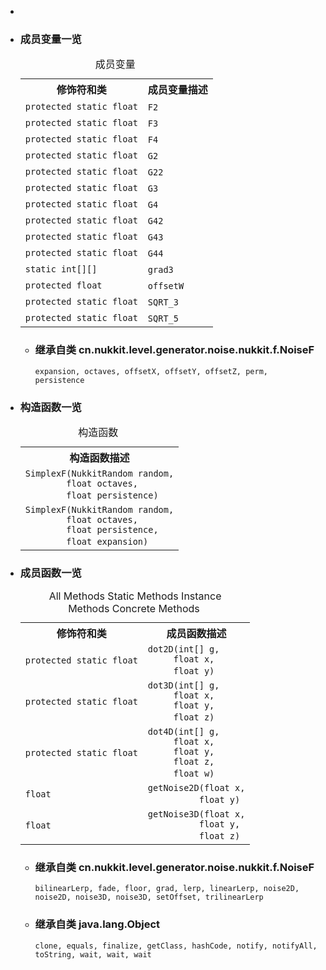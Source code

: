 <div class="summary">
<ul class="blockList">
<li class="blockList">  
<li class="blockList"><a name="field.summary">
<!--   -->
</a>
<h3>成员变量一览</h3>
<table class="memberSummary" border="0" cellpadding="3" cellspacing="0" summary="Field Summary table, listing fields, and an explanation">
<caption><span>成员变量</span><span class="tabEnd"> </span></caption>
<tr>
<th>修饰符和类</th>
<th>成员变量描述</th>
</tr>
<tr class="altColor">
<td class="colFirst"><code>protected static float</code></td>
<td class="colLast"><code><span class="memberNameLink"><a >F2</a></span></code> </td>
</tr>
<tr class="rowColor">
<td class="colFirst"><code>protected static float</code></td>
<td class="colLast"><code><span class="memberNameLink"><a >F3</a></span></code> </td>
</tr>
<tr class="altColor">
<td class="colFirst"><code>protected static float</code></td>
<td class="colLast"><code><span class="memberNameLink"><a >F4</a></span></code> </td>
</tr>
<tr class="rowColor">
<td class="colFirst"><code>protected static float</code></td>
<td class="colLast"><code><span class="memberNameLink"><a >G2</a></span></code> </td>
</tr>
<tr class="altColor">
<td class="colFirst"><code>protected static float</code></td>
<td class="colLast"><code><span class="memberNameLink"><a >G22</a></span></code> </td>
</tr>
<tr class="rowColor">
<td class="colFirst"><code>protected static float</code></td>
<td class="colLast"><code><span class="memberNameLink"><a >G3</a></span></code> </td>
</tr>
<tr class="altColor">
<td class="colFirst"><code>protected static float</code></td>
<td class="colLast"><code><span class="memberNameLink"><a >G4</a></span></code> </td>
</tr>
<tr class="rowColor">
<td class="colFirst"><code>protected static float</code></td>
<td class="colLast"><code><span class="memberNameLink"><a >G42</a></span></code> </td>
</tr>
<tr class="altColor">
<td class="colFirst"><code>protected static float</code></td>
<td class="colLast"><code><span class="memberNameLink"><a >G43</a></span></code> </td>
</tr>
<tr class="rowColor">
<td class="colFirst"><code>protected static float</code></td>
<td class="colLast"><code><span class="memberNameLink"><a >G44</a></span></code> </td>
</tr>
<tr class="altColor">
<td class="colFirst"><code>static int[][]</code></td>
<td class="colLast"><code><span class="memberNameLink"><a >grad3</a></span></code> </td>
</tr>
<tr class="rowColor">
<td class="colFirst"><code>protected float</code></td>
<td class="colLast"><code><span class="memberNameLink"><a >offsetW</a></span></code> </td>
</tr>
<tr class="altColor">
<td class="colFirst"><code>protected static float</code></td>
<td class="colLast"><code><span class="memberNameLink"><a >SQRT_3</a></span></code> </td>
</tr>
<tr class="rowColor">
<td class="colFirst"><code>protected static float</code></td>
<td class="colLast"><code><span class="memberNameLink"><a >SQRT_5</a></span></code> </td>
</tr>
</table>
<ul class="blockList">
<li class="blockList"><a name="fields.inherited.from.class.cn.nukkit.level.generator.noise.nukkit.f.NoiseF">
<!--   -->
</a>
<h3>继承自类 cn.nukkit.level.generator.noise.nukkit.f.<a  title="class in cn.nukkit.level.generator.noise.nukkit.f">NoiseF</a></h3>
<code><a >expansion</a>, <a >octaves</a>, <a >offsetX</a>, <a >offsetY</a>, <a >offsetZ</a>, <a >perm</a>, <a >persistence</a></code></li>
</ul>
</li>
</ul>
<!-- ======== CONSTRUCTOR SUMMARY ======== -->
<ul class="blockList">
<li class="blockList"><a name="constructor.summary">
<!--   -->
</a>
<h3>构造函数一览</h3>
<table class="memberSummary" border="0" cellpadding="3" cellspacing="0" summary="Constructor Summary table, listing constructors, and an explanation">
<caption><span>构造函数</span><span class="tabEnd"> </span></caption>
<tr>
<th>构造函数描述</th>
</tr>
<tr class="altColor">
<td class="colOne"><code><span class="memberNameLink"><a >SimplexF</a></span>(<a  title="class in cn.nukkit.math">NukkitRandom</a> random,
        float octaves,
        float persistence)</code> </td>
</tr>
<tr class="rowColor">
<td class="colOne"><code><span class="memberNameLink"><a >SimplexF</a></span>(<a  title="class in cn.nukkit.math">NukkitRandom</a> random,
        float octaves,
        float persistence,
        float expansion)</code> </td>
</tr>
</table>
</li>
</ul>
<!-- ========== METHOD SUMMARY =========== -->
<ul class="blockList">
<li class="blockList"><a name="method.summary">
<!--   -->
</a>
<h3>成员函数一览</h3>
<table class="memberSummary" border="0" cellpadding="3" cellspacing="0" summary="Method Summary table, listing methods, and an explanation">
<caption><span id="t0" class="activeTableTab"><span>All Methods</span><span class="tabEnd"> </span></span><span id="t1" class="tableTab"><span><a >Static Methods</a></span><span class="tabEnd"> </span></span><span id="t2" class="tableTab"><span><a >Instance Methods</a></span><span class="tabEnd"> </span></span><span id="t4" class="tableTab"><span><a >Concrete Methods</a></span><span class="tabEnd"> </span></span></caption>
<tr>
<th>修饰符和类</th>
<th>成员函数描述</th>
</tr>
<tr id="i0" class="altColor">
<td class="colFirst"><code>protected static float</code></td>
<td class="colLast"><code><span class="memberNameLink"><a >dot2D</a></span>(int[] g,
     float x,
     float y)</code> </td>
</tr>
<tr id="i1" class="rowColor">
<td class="colFirst"><code>protected static float</code></td>
<td class="colLast"><code><span class="memberNameLink"><a >dot3D</a></span>(int[] g,
     float x,
     float y,
     float z)</code> </td>
</tr>
<tr id="i2" class="altColor">
<td class="colFirst"><code>protected static float</code></td>
<td class="colLast"><code><span class="memberNameLink"><a >dot4D</a></span>(int[] g,
     float x,
     float y,
     float z,
     float w)</code> </td>
</tr>
<tr id="i3" class="rowColor">
<td class="colFirst"><code>float</code></td>
<td class="colLast"><code><span class="memberNameLink"><a >getNoise2D</a></span>(float x,
          float y)</code> </td>
</tr>
<tr id="i4" class="altColor">
<td class="colFirst"><code>float</code></td>
<td class="colLast"><code><span class="memberNameLink"><a >getNoise3D</a></span>(float x,
          float y,
          float z)</code> </td>
</tr>
</table>
<ul class="blockList">
<li class="blockList"><a name="methods.inherited.from.class.cn.nukkit.level.generator.noise.nukkit.f.NoiseF">
<!--   -->
</a>
<h3>继承自类 cn.nukkit.level.generator.noise.nukkit.f.<a  title="class in cn.nukkit.level.generator.noise.nukkit.f">NoiseF</a></h3>
<code><a >bilinearLerp</a>, <a >fade</a>, <a >floor</a>, <a >grad</a>, <a >lerp</a>, <a >linearLerp</a>, <a >noise2D</a>, <a >noise2D</a>, <a >noise3D</a>, <a >noise3D</a>, <a >setOffset</a>, <a >trilinearLerp</a></code></li>
</ul>
<ul class="blockList">
<li class="blockList"><a name="methods.inherited.from.class.java.lang.Object">
<!--   -->
</a>
<h3>继承自类 java.lang.<a  title="class or interface in java.lang">Object</a></h3>
<code><a  title="class or interface in java.lang">clone</a>, <a  title="class or interface in java.lang">equals</a>, <a  title="class or interface in java.lang">finalize</a>, <a  title="class or interface in java.lang">getClass</a>, <a  title="class or interface in java.lang">hashCode</a>, <a  title="class or interface in java.lang">notify</a>, <a  title="class or interface in java.lang">notifyAll</a>, <a  title="class or interface in java.lang">toString</a>, <a  title="class or interface in java.lang">wait</a>, <a  title="class or interface in java.lang">wait</a>, <a  title="class or interface in java.lang">wait</a></code></li>
</ul>
</li>
</ul>
</li>
</ul>
</div>
